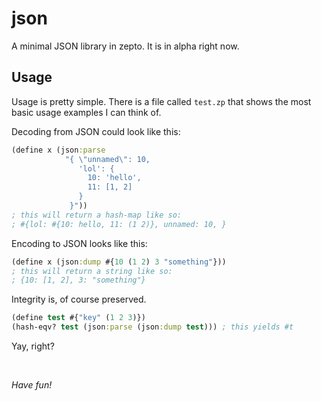 # json

A minimal JSON library in zepto. It is in alpha right now.

## Usage

Usage is pretty simple. There is a file called `test.zp` that shows
the most basic usage examples I can think of.

Decoding from JSON could look like this:
```clojure
(define x (json:parse
            "{ \"unnamed\": 10,
               'lol': {
                 10: 'hello',
                 11: [1, 2]
               }
             }"))
; this will return a hash-map like so:
; #{lol: #{10: hello, 11: (1 2)}, unnamed: 10, }
```

Encoding to JSON looks like this:
```clojure
(define x (json:dump #{10 (1 2) 3 "something"}))
; this will return a string like so:
; {10: [1, 2], 3: "something"}
```

Integrity is, of course preserved.
```clojure
(define test #{"key" (1 2 3)})
(hash-eqv? test (json:parse (json:dump test))) ; this yields #t
```

Yay, right?

<br/>

*Have fun!*

